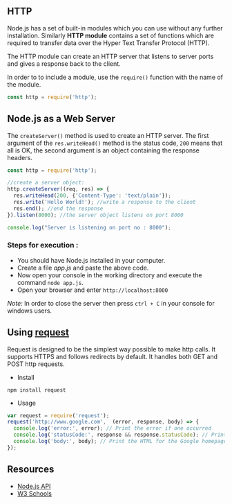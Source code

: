 ## HTTP

Node.js has a set of built-in modules which you can use without any further installation. Similarly **HTTP module** contains a set of functions which are required to transfer data over the Hyper Text Transfer Protocol (HTTP).

The HTTP module can create an HTTP server that listens to server ports and gives a response back to the client.

In order to to include a module, use the ```require()``` function with the name of the module.

```javascript
const http = require('http');
```

## Node.js as a Web Server

The ```createServer()``` method is used to create an HTTP server. The first argument of the ```res.writeHead()``` method is the status code, ```200``` means that all is OK, the second argument is an object containing the response headers.

```javascript
const http = require('http');

//create a server object:
http.createServer((req, res) => {
  res.writeHead(200, {'Content-Type': 'text/plain'});
  res.write('Hello World!'); //write a response to the client
  res.end(); //end the response
}).listen(8000); //the server object listens on port 8000

console.log("Server is listening on port no : 8000");
```

### Steps for execution : 

* You should have Node.js installed in your computer.
* Create a file *app.js* and paste the above code.
* Now open your console in the working directory and execute the command ``` node app.js ```.
* Open your browser and enter ```http://localhost:8000```

*Note:* In order to close the server then press ```ctrl + C``` in your console for windows users.

## Using [request](https://www.npmjs.com/package/request)
Request is designed to be the simplest way possible to make http calls. It supports HTTPS and follows redirects by default.
It handles both GET and POST http requests.

* Install
```
npm install request
```
* Usage
``` javascript
var request = require('request');
request('http://www.google.com',  (error, response, body) => {
  console.log('error:', error); // Print the error if one occurred
  console.log('statusCode:', response && response.statusCode); // Print the response status code if a response was received
  console.log('body:', body); // Print the HTML for the Google homepage.
});
```

## Resources

* [Node.js API](https://nodejs.org/api/http.html#http_http)
* [W3 Schools](https://www.w3schools.com/nodejs/nodejs_http.asp)
